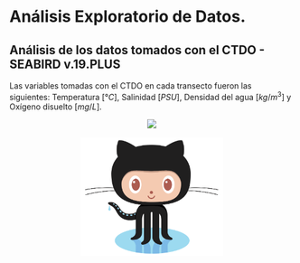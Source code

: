 # Análisis Exploratorio de Datos.

## Análisis de los datos tomados con el CTDO - SEABIRD v.19.PLUS

Las variables tomadas con el CTDO en cada transecto fueron las siguientes: Temperatura [$°C$], Salinidad [$PSU$], Densidad del agua [$kg/m^3$] y Oxígeno disuelto [$mg/L$].

<p align="center" width="100%">
    <img width="50%" src="/03_Imagenes/01_Datos_Totales_CCCP.png">
</p>

<p align="center" width="100%">
    <img width="50%" src="github_PNG90.png">
</p>
